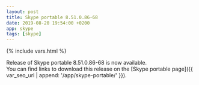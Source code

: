 ```yaml
---
layout: post
title: Skype portable 8.51.0.86-68
date: 2019-08-20 19:54:00 +0200
app: skype
tags: [skype]
---
```

{% include vars.html %}

Release of Skype portable 8.51.0.86-68 is now available.<br />
You can find links to download this release on the [Skype portable page]({{ var_seo_url | append: '/app/skype-portable/' }}).